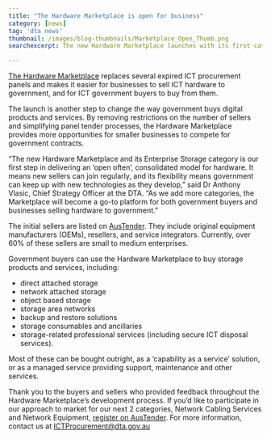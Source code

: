 ```yaml
---
title: "The Hardware Marketplace is open for business"
category: [news]
tag: 'dta news'
thumbnail: /images/blog-thumbnails/Marketplace_Open_Thumb.png
searchexcerpt: The new Hardware Marketplace launches with its first category, Enterprise Storage.

---
```

[The Hardware Marketplace](https://ictprocurement.service-now.com/sp) replaces several expired ICT procurement panels and makes it easier for businesses to sell ICT hardware to government, and for ICT government buyers to buy from them.

The launch is another step to change the way government buys digital products and services. By removing restrictions on the number of sellers and simplifying panel tender processes, the Hardware Marketplace provides more opportunities for smaller businesses to compete for government contracts.

“The new Hardware Marketplace and its Enterprise Storage category is our first step in delivering an ‘open often’, consolidated model for hardware. It means new sellers can join regularly, and its flexibility means government can keep up with new technologies as they develop,” said Dr Anthony Vlasic, Chief Strategy Officer at the DTA. “As we add more categories, the Marketplace will become a go-to platform for both government buyers and businesses selling hardware to government.”

The initial sellers are listed on [AusTender](https://www.tenders.gov.au/?event=public.son.view&SONUUID=61F30DD8-C7E2-EC94-2A86C3ADF5775795). They include original equipment manufacturers (OEMs), resellers, and service integrators. Currently, over 60% of these sellers are small to medium enterprises.

Government buyers can use the Hardware Marketplace to buy storage products and services, including:
- direct attached storage
- network attached storage
- object based storage
- storage area networks
- backup and restore solutions
- storage consumables and ancillaries
- storage-related professional services (including secure ICT disposal services).

Most of these can be bought outright, as a ‘capability as a service’ solution, or as a managed service providing support, maintenance and other services.

Thank you to the buyers and sellers who provided feedback throughout the Hardware Marketplace’s development process. If you’d like to participate in our approach to market for our next 2 categories, Network Cabling Services and Network Equipment, [register on AusTender](https://www.tenders.gov.au/?event=public.registereduser.new). For more information, contact us at [ICTProcurement@dta.gov.au](mailto:ICTProcurement@dta.gov.au)
